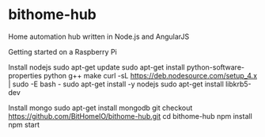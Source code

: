 # bithome-hub
Home automation hub written in Node.js and AngularJS

Getting started on a Raspberry Pi

Install nodejs
sudo apt-get update
sudo apt-get install python-software-properties python g++ make
curl -sL https://deb.nodesource.com/setup_4.x | sudo -E bash -
sudo apt-get install -y nodejs
sudo apt-get install libkrb5-dev

Install mongo
sudo apt-get install mongodb
git checkout https://github.com/BitHomeIO/bithome-hub.git
cd bithome-hub
npm install
npm start
